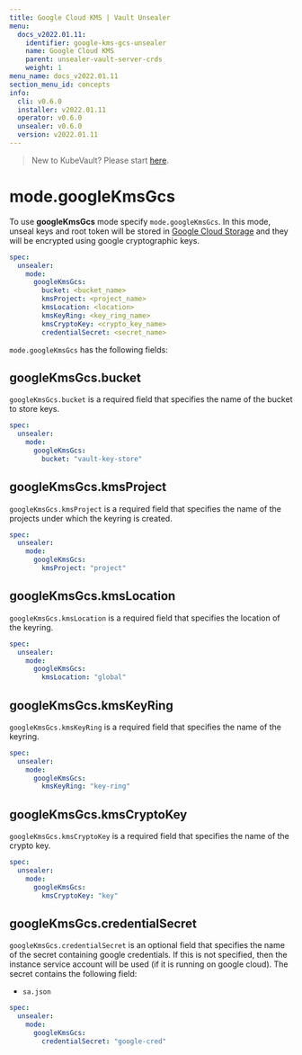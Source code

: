 ```yaml
---
title: Google Cloud KMS | Vault Unsealer
menu:
  docs_v2022.01.11:
    identifier: google-kms-gcs-unsealer
    name: Google Cloud KMS
    parent: unsealer-vault-server-crds
    weight: 1
menu_name: docs_v2022.01.11
section_menu_id: concepts
info:
  cli: v0.6.0
  installer: v2022.01.11
  operator: v0.6.0
  unsealer: v0.6.0
  version: v2022.01.11
---
```


> New to KubeVault? Please start [here](/docs/v2022.01.11/concepts/README).

# mode.googleKmsGcs

To use **googleKmsGcs** mode specify `mode.googleKmsGcs`. In this mode, unseal keys and root token will be stored in [Google Cloud Storage](https://cloud.google.com/storage/docs/) and they will be encrypted using google cryptographic keys.

```yaml
spec:
  unsealer:
    mode:
      googleKmsGcs:
        bucket: <bucket_name>
        kmsProject: <project_name>
        kmsLocation: <location>
        kmsKeyRing: <key_ring_name>
        kmsCryptoKey: <crypto_key_name>
        credentialSecret: <secret_name>
```

`mode.googleKmsGcs` has the following fields:

## googleKmsGcs.bucket

`googleKmsGcs.bucket` is a required field that specifies the name of the bucket to store keys.

```yaml
spec:
  unsealer:
    mode:
      googleKmsGcs:
        bucket: "vault-key-store"
```

## googleKmsGcs.kmsProject

`googleKmsGcs.kmsProject` is a required field that specifies the name of the projects under which the keyring is created.

```yaml
spec:
  unsealer:
    mode:
      googleKmsGcs:
        kmsProject: "project"
```

## googleKmsGcs.kmsLocation

`googleKmsGcs.kmsLocation` is a required field that specifies the location of the keyring.

```yaml
spec:
  unsealer:
    mode:
      googleKmsGcs:
        kmsLocation: "global"
```

## googleKmsGcs.kmsKeyRing

`googleKmsGcs.kmsKeyRing` is a required field that specifies the name of the keyring.

```yaml
spec:
  unsealer:
    mode:
      googleKmsGcs:
        kmsKeyRing: "key-ring"
```

## googleKmsGcs.kmsCryptoKey

`googleKmsGcs.kmsCryptoKey` is a required field that specifies the name of the crypto key.

```yaml
spec:
  unsealer:
    mode:
      googleKmsGcs:
        kmsCryptoKey: "key"
```

## googleKmsGcs.credentialSecret

`googleKmsGcs.credentialSecret` is an optional field that specifies the name of the secret containing google credentials. If this is not specified, then the instance service account will be used (if it is running on google cloud). The secret contains the following field:

- `sa.json`

```yaml
spec:
  unsealer:
    mode:
      googleKmsGcs:
        credentialSecret: "google-cred"
```
